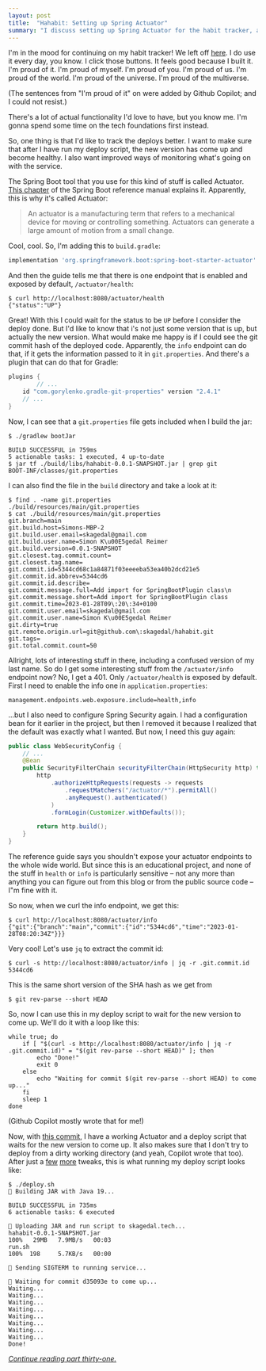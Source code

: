 ```yaml
---
layout: post
title:  "Hahabit: Setting up Spring Actuator"
summary: "I discuss setting up Spring Actuator for the habit tracker, and how to make sure that the expected version comes online."
--- 
```

I'm in the mood for continuing on my habit tracker! We left off [here](/posts/2023-01-29-habit-tracker-so-far). I do use it every day, you know. I click those buttons. It feels good because I built it. I'm proud of it. I'm proud of myself. I'm proud of you. I'm proud of us. I'm proud of the world. I'm proud of the universe. I'm proud of the multiverse.

(The sentences from "I'm proud of it" on were added by Github Copilot; and I could not resist.)

There's a lot of actual functionality I'd love to have, but you know me. I'm gonna spend some time on the tech foundations first instead.

So, one thing is that I'd like to track the deploys better. I want to make sure that after I have run my deploy script, the new version has come up and become healthy. I also want improved ways of monitoring what's going on with the service.

The Spring Boot tool that you use for this kind of stuff is called Actuator. [This chapter](https://docs.spring.io/spring-boot/docs/current/reference/html/actuator.html) of the Spring Boot reference manual explains it. Apparently, this is why it's called Actuator:

> An actuator is a manufacturing term that refers to a mechanical device for moving or controlling something. Actuators can generate a large amount of motion from a small change.

Cool, cool. So, I'm adding this to `build.gradle`:

```groovy
implementation 'org.springframework.boot:spring-boot-starter-actuator'
```

And then the guide tells me that there is one endpoint that is enabled and exposed by default, `/actuator/health`:

```shell
$ curl http://localhost:8080/actuator/health
{"status":"UP"}
```

Great! With this I could wait for the status to be `UP` before I consider the deploy done. But I'd like to know that i's not just some version that is up, but actually the new version. What would make me happy is if I could see the git commit hash of the deployed code. Apparently, the `info` endpoint can do that, if it gets the information passed to it in `git.properties`. And there's a plugin that can do that for Gradle:

```groovy
plugins {
        // ...
	id "com.gorylenko.gradle-git-properties" version "2.4.1"
	// ...
}
``` 

Now, I can see that a `git.properties` file gets included when I build the jar:

```
$ ./gradlew bootJar

BUILD SUCCESSFUL in 759ms
5 actionable tasks: 1 executed, 4 up-to-date
$ jar tf ./build/libs/hahabit-0.0.1-SNAPSHOT.jar | grep git
BOOT-INF/classes/git.properties
```

I can also find the file in the `build` directory and take a look at it:

```
$ find . -name git.properties
./build/resources/main/git.properties
$ cat ./build/resources/main/git.properties
git.branch=main
git.build.host=Simons-MBP-2
git.build.user.email=skagedal@gmail.com
git.build.user.name=Simon K\u00E5gedal Reimer
git.build.version=0.0.1-SNAPSHOT
git.closest.tag.commit.count=
git.closest.tag.name=
git.commit.id=5344cd68c1a84871f03eeeeba53ea40b2dcd21e5
git.commit.id.abbrev=5344cd6
git.commit.id.describe=
git.commit.message.full=Add import for SpringBootPlugin class\n
git.commit.message.short=Add import for SpringBootPlugin class
git.commit.time=2023-01-28T09\:20\:34+0100
git.commit.user.email=skagedal@gmail.com
git.commit.user.name=Simon K\u00E5gedal Reimer
git.dirty=true
git.remote.origin.url=git@github.com\:skagedal/hahabit.git
git.tags=
git.total.commit.count=50
```

Allright, lots of interesting stuff in there, including a confused version of my last name. So do I get some interesting stuff from the `/actuator/info` endpoint now? No, I get a 401. Only `/actuator/health` is exposed by default. First I need to enable the info one in `application.properties`:

```
management.endpoints.web.exposure.include=health,info 
```

...but I also need to configure Spring Security again. I had a configuration bean for it earlier in the project, but then I removed it because I realized that the default was exactly what I wanted. But now, I need this guy again:

```java
public class WebSecurityConfig {
    // ...
    @Bean
    public SecurityFilterChain securityFilterChain(HttpSecurity http) throws Exception {
        http
            .authorizeHttpRequests(requests -> requests
                .requestMatchers("/actuator/*").permitAll()
                .anyRequest().authenticated()
            )
            .formLogin(Customizer.withDefaults());

        return http.build();
    }
}
```

The reference guide says you shouldn't expose your actuator endpoints to the whole wide world. But since this is an educational project, and none of the stuff in `health` or `info` is particularly sensitive – not any more than anything you can figure out from this blog or from the public source code – I"m fine with it.

So now, when we curl the info endpoint, we get this:

```
$ curl http://localhost:8080/actuator/info
{"git":{"branch":"main","commit":{"id":"5344cd6","time":"2023-01-28T08:20:34Z"}}}
```

Very cool! Let's use `jq` to extract the commit id:

```
$ curl -s http://localhost:8080/actuator/info | jq -r .git.commit.id
5344cd6
```

This is the same short version of the SHA hash as we get from 
```
$ git rev-parse --short HEAD
```

So, now I can use this in my deploy script to wait for the new version to come up. We'll do it with a loop like this:

```
while true; do
    if [ "$(curl -s http://localhost:8080/actuator/info | jq -r .git.commit.id)" = "$(git rev-parse --short HEAD)" ]; then
        echo "Done!"
        exit 0
    else 
        echo "Waiting for commit $(git rev-parse --short HEAD) to come up..."
    fi
    sleep 1
done
```

(Github Copilot mostly wrote that for me!)

Now, with [this commit](https://github.com/skagedal/hahabit/commit/ebcf38f0f1fc8fa67aef1512f36c033cb1dc8f26), I have a working Actuator and a deploy script that waits for the new version to come up. It also makes sure that I don't try to deploy from a dirty working directory (and yeah, Copilot wrote that too). After just a [few](https://github.com/skagedal/hahabit/commit/bd66e74dcc1e3a61dc881ae79cb870f5189e382a) [more](https://github.com/skagedal/hahabit/commit/d35093e2c28e5513caeb3de90086df0d3dd1b65f) tweaks, this is what running my deploy script looks like:

```
$ ./deploy.sh
👋 Building JAR with Java 19...

BUILD SUCCESSFUL in 735ms
6 actionable tasks: 6 executed

👋 Uploading JAR and run script to skagedal.tech...
hahabit-0.0.1-SNAPSHOT.jar                                                       100%   29MB   7.9MB/s   00:03
run.sh                                                                           100%  198     5.7KB/s   00:00

👋 Sending SIGTERM to running service...

👋 Waiting for commit d35093e to come up...
Waiting...
Waiting...
Waiting...
Waiting...
Waiting...
Waiting...
Waiting...
Waiting...
Done!
```

_[Continue reading part thirty-one.](/posts/2023-02-16-setting-up-jacoco)_